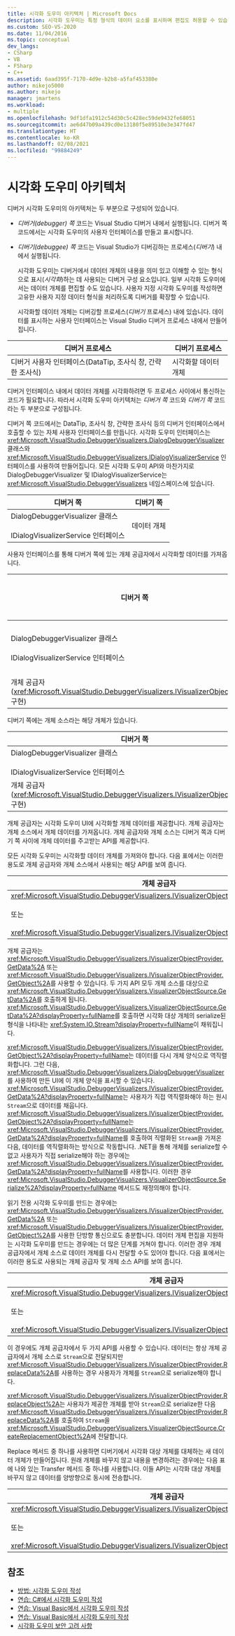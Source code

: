 ```yaml
---
title: 시각화 도우미 아키텍처 | Microsoft Docs
description: 시각화 도우미는 특정 형식의 데이터 요소를 표시하며 편집도 허용할 수 있습니다. 시각화 도우미의 아키텍처에 관해 알아봅니다.
ms.custom: SEO-VS-2020
ms.date: 11/04/2016
ms.topic: conceptual
dev_langs:
- CSharp
- VB
- FSharp
- C++
ms.assetid: 6aad395f-7170-4d9e-b2b8-a5faf453380e
author: mikejo5000
ms.author: mikejo
manager: jmartens
ms.workload:
- multiple
ms.openlocfilehash: 9df1dfa1912c54d30c5c428ec59de9432fe68051
ms.sourcegitcommit: ae6d47b09a439cd0e13180f5e89510e3e347fd47
ms.translationtype: HT
ms.contentlocale: ko-KR
ms.lasthandoff: 02/08/2021
ms.locfileid: "99884249"
---
```

# <a name="visualizer-architecture"></a>시각화 도우미 아키텍처
디버거 시각화 도우미의 아키텍처는 두 부분으로 구성되어 있습니다.

- *디버거(debugger) 쪽* 코드는 Visual Studio 디버거 내에서 실행됩니다. 디버거 쪽 코드에서는 시각화 도우미의 사용자 인터페이스를 만들고 표시합니다.

- *디버기(debuggee) 쪽* 코드는 Visual Studio가 디버깅하는 프로세스(*디버기*) 내에서 실행됩니다.

  시각화 도우미는 디버거에서 데이터 개체의 내용을 의미 있고 이해할 수 있는 형식으로 표시(*시각화*)하는 데 사용되는 디버거 구성 요소입니다. 일부 시각화 도우미에서는 데이터 개체를 편집할 수도 있습니다. 사용자 지정 시각화 도우미를 작성하면 고유한 사용자 지정 데이터 형식을 처리하도록 디버거를 확장할 수 있습니다.

  시각화할 데이터 개체는 디버깅할 프로세스(*디버기* 프로세스) 내에 있습니다. 데이터를 표시하는 사용자 인터페이스는 Visual Studio 디버거 프로세스 내에서 만들어집니다.

|디버거 프로세스|디버기 프로세스|
|----------------------|----------------------|
|디버거 사용자 인터페이스(DataTip, 조사식 창, 간략한 조사식)|시각화할 데이터 개체|

 디버거 인터페이스 내에서 데이터 개체를 시각화하려면 두 프로세스 사이에서 통신하는 코드가 필요합니다. 따라서 시각화 도우미 아키텍처는 *디버거 쪽* 코드와 *디버기 쪽* 코드라는 두 부분으로 구성됩니다.

 디버거 쪽 코드에서는 DataTip, 조사식 창, 간략한 조사식 등의 디버거 인터페이스에서 호출할 수 있는 자체 사용자 인터페이스를 만듭니다. 시각화 도우미 인터페이스는 <xref:Microsoft.VisualStudio.DebuggerVisualizers.DialogDebuggerVisualizer> 클래스와 <xref:Microsoft.VisualStudio.DebuggerVisualizers.IDialogVisualizerService> 인터페이스를 사용하여 만들어집니다. 모든 시각화 도우미 API와 마찬가지로 DialogDebuggerVisualizer 및 IDialogVisualizerService는 <xref:Microsoft.VisualStudio.DebuggerVisualizers> 네임스페이스에 있습니다.

|디버거 쪽|디버기 쪽|
|-------------------|-------------------|
|DialogDebuggerVisualizer 클래스<br /><br /> IDialogVisualizerService 인터페이스|데이터 개체|

 사용자 인터페이스를 통해 디버거 쪽에 있는 개체 공급자에서 시각화할 데이터를 가져옵니다.

|디버거 쪽|디버기 쪽|
|-------------------|-------------------|
|DialogDebuggerVisualizer 클래스<br /><br /> IDialogVisualizerService 인터페이스|데이터 개체|
|개체 공급자(<xref:Microsoft.VisualStudio.DebuggerVisualizers.IVisualizerObjectProvider> 구현)||

 디버기 쪽에는 개체 소스라는 해당 개체가 있습니다.

|디버거 쪽|디버기 쪽|
|-------------------|-------------------|
|DialogDebuggerVisualizer 클래스<br /><br /> IDialogVisualizerService 인터페이스|데이터 개체|
|개체 공급자(<xref:Microsoft.VisualStudio.DebuggerVisualizers.IVisualizerObjectProvider> 구현)|개체 소스(<xref:Microsoft.VisualStudio.DebuggerVisualizers.VisualizerObjectSource>에서 파생)|

 개체 공급자는 시각화 도우미 UI에 시각화할 개체 데이터를 제공합니다. 개체 공급자는 개체 소스에서 개체 데이터를 가져옵니다. 개체 공급자와 개체 소스는 디버거 쪽과 디버기 쪽 사이에 개체 데이터를 주고받는 API를 제공합니다.

 모든 시각화 도우미는 시각화할 데이터 개체를 가져와야 합니다. 다음 표에서는 이러한 용도로 개체 공급자와 개체 소스에서 사용되는 해당 API를 보여 줍니다.

|개체 공급자|개체 소스|
|---------------------|-------------------|
|<xref:Microsoft.VisualStudio.DebuggerVisualizers.IVisualizerObjectProvider.GetData%2A><br /><br /> 또는<br /><br /> <xref:Microsoft.VisualStudio.DebuggerVisualizers.IVisualizerObjectProvider.GetObject%2A>|<xref:Microsoft.VisualStudio.DebuggerVisualizers.VisualizerObjectSource.GetData%2A>|

 개체 공급자는 <xref:Microsoft.VisualStudio.DebuggerVisualizers.IVisualizerObjectProvider.GetData%2A> 또는 <xref:Microsoft.VisualStudio.DebuggerVisualizers.IVisualizerObjectProvider.GetObject%2A>를 사용할 수 있습니다. 두 가지 API 모두 개체 소스를 대상으로 <xref:Microsoft.VisualStudio.DebuggerVisualizers.VisualizerObjectSource.GetData%2A>를 호출하게 됩니다. <xref:Microsoft.VisualStudio.DebuggerVisualizers.VisualizerObjectSource.GetData%2A?displayProperty=fullName>를 호출하면 시각화 대상 개체의 serialize된 형식을 나타내는 <xref:System.IO.Stream?displayProperty=fullName>이 채워집니다.

 <xref:Microsoft.VisualStudio.DebuggerVisualizers.IVisualizerObjectProvider.GetObject%2A?displayProperty=fullName>는 데이터를 다시 개체 양식으로 역직렬화합니다. 그런 다음, <xref:Microsoft.VisualStudio.DebuggerVisualizers.DialogDebuggerVisualizer>를 사용하여 만든 UI에 이 개체 양식을 표시할 수 있습니다. <xref:Microsoft.VisualStudio.DebuggerVisualizers.IVisualizerObjectProvider.GetData%2A?displayProperty=fullName>는 사용자가 직접 역직렬화해야 하는 원시 `Stream`으로 데이터를 채웁니다. <xref:Microsoft.VisualStudio.DebuggerVisualizers.IVisualizerObjectProvider.GetObject%2A?displayProperty=fullName>는 <xref:Microsoft.VisualStudio.DebuggerVisualizers.IVisualizerObjectProvider.GetData%2A?displayProperty=fullName>를 호출하여 직렬화된 `Stream`을 가져온 다음, 데이터를 역직렬화하는 방식으로 작동합니다. .NET을 통해 개체를 serialize할 수 없고 사용자가 직접 serialize해야 하는 경우에는 <xref:Microsoft.VisualStudio.DebuggerVisualizers.IVisualizerObjectProvider.GetData%2A?displayProperty=fullName>를 사용합니다. 이러한 경우 <xref:Microsoft.VisualStudio.DebuggerVisualizers.VisualizerObjectSource.Serialize%2A?displayProperty=fullName> 메서드도 재정의해야 합니다.

 읽기 전용 시각화 도우미를 만드는 경우에는 <xref:Microsoft.VisualStudio.DebuggerVisualizers.IVisualizerObjectProvider.GetData%2A> 또는 <xref:Microsoft.VisualStudio.DebuggerVisualizers.IVisualizerObjectProvider.GetObject%2A>를 사용한 단방향 통신으로도 충분합니다. 데이터 개체 편집을 지원하는 시각화 도우미를 만드는 경우에는 더 많은 단계를 거쳐야 합니다. 이러한 경우 개체 공급자에서 개체 소스로 데이터 개체를 다시 전달할 수도 있어야 합니다. 다음 표에서는 이러한 용도로 사용되는 개체 공급자 및 개체 소스 API를 보여 줍니다.

|개체 공급자|개체 소스|
|---------------------|-------------------|
|<xref:Microsoft.VisualStudio.DebuggerVisualizers.IVisualizerObjectProvider.ReplaceData%2A><br /><br /> 또는<br /><br /> <xref:Microsoft.VisualStudio.DebuggerVisualizers.IVisualizerObjectProvider.ReplaceObject%2A>|<xref:Microsoft.VisualStudio.DebuggerVisualizers.VisualizerObjectSource.CreateReplacementObject%2A>|

 이 경우에도 개체 공급자에서 두 가지 API를 사용할 수 있습니다. 데이터는 항상 개체 공급자에서 개체 소스로 `Stream`으로 전달되지만 <xref:Microsoft.VisualStudio.DebuggerVisualizers.IVisualizerObjectProvider.ReplaceData%2A>를 사용하는 경우 사용자가 개체를 `Stream`으로 serialize해야 합니다.

 <xref:Microsoft.VisualStudio.DebuggerVisualizers.IVisualizerObjectProvider.ReplaceObject%2A>는 사용자가 제공한 개체를 받아 `Stream`으로 serialize한 다음 <xref:Microsoft.VisualStudio.DebuggerVisualizers.IVisualizerObjectProvider.ReplaceData%2A>를 호출하여 `Stream`을 <xref:Microsoft.VisualStudio.DebuggerVisualizers.VisualizerObjectSource.CreateReplacementObject%2A>에 전달합니다.

 Replace 메서드 중 하나를 사용하면 디버기에서 시각화 대상 개체를 대체하는 새 데이터 개체가 만들어집니다. 원래 개체를 바꾸지 않고 내용을 변경하려는 경우에는 다음 표에 나와 있는 Transfer 메서드 중 하나를 사용합니다. 이들 API는 시각화 대상 개체를 바꾸지 않고 데이터를 양방향으로 동시에 전송합니다.

|개체 공급자|개체 소스|
|---------------------|-------------------|
|<xref:Microsoft.VisualStudio.DebuggerVisualizers.IVisualizerObjectProvider.TransferData%2A><br /><br /> 또는<br /><br /> <xref:Microsoft.VisualStudio.DebuggerVisualizers.IVisualizerObjectProvider.TransferObject%2A>|<xref:Microsoft.VisualStudio.DebuggerVisualizers.VisualizerObjectSource.TransferData%2A>|

## <a name="see-also"></a>참조
- [방법: 시각화 도우미 작성](create-custom-visualizers-of-data.md)
- [연습: C#에서 시각화 도우미 작성](../debugger/walkthrough-writing-a-visualizer-in-csharp.md)
- [연습: Visual Basic에서 시각화 도우미 작성](../debugger/walkthrough-writing-a-visualizer-in-visual-basic.md)
- [연습: Visual Basic에서 시각화 도우미 작성](../debugger/walkthrough-writing-a-visualizer-in-visual-basic.md)
- [시각화 도우미 보안 고려 사항](../debugger/visualizer-security-considerations.md)
